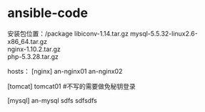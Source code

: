# ansible-code
安装包位置：/package
libiconv-1.14.tar.gz 
mysql-5.5.32-linux2.6-x86_64.tar.gz  
nginx-1.10.2.tar.gz  
php-5.3.28.tar.gz

hosts：
[nginx]
an-nginx01 
an-nginx02 

[tomcat]
tomcat01      #不写的需要做免秘钥登录

[mysql]
an-mysql
sdfs
sdfsdfs